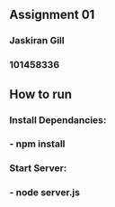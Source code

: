 ## Assignment 01

### Jaskiran Gill 
### 101458336 



## How to run 

### Install Dependancies:
### - npm install 
###
### Start Server:
### - node server.js

